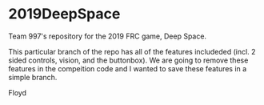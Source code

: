 # 2019DeepSpace
Team 997's repository for the 2019 FRC game, Deep Space.

This particular branch of the repo has all of the features includeded (incl. 2 sided controls, vision, and the buttonbox).  We are going
to remove these features in the compeition code and I wanted to save these features in a simple branch.

Floyd
